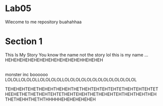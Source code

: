 # Lab05
Wlecome to me repository buahahhaa
# Section 1
This Is My Story 
You know the name not the story lol
this is my name 
...
HEHEHEHEHEHEHEHEHEHEHEHEHEHHEHEHEH

<br/>
monster inc 
boooooo
LOLOLLOLOLOLLOLOLOLOLLOLOLOLOLOLOLOLOLOLOLOLOLOL

TEHEHEHTEHETHEHEHTHEHEHTHETHEHTEHTEHTEHTETHEHTEHTEHTETHEEHETHETHETHEHTEHTETHEHTEHEHTHETHEHEHTEHTHEHTHEHTHEHTHETHEHHTHETHTHHHHHEHEHEHEHEHEH